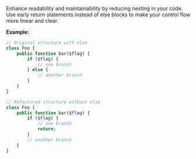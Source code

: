 Enhance readability and maintainability by reducing nesting in your code. Use early return statements instead of else blocks to make your control flow more linear and clear.

**Example:**
```php
// Original structure with else
class Foo {
    public function bar($flag) {
        if ($flag) {
            // one branch
        } else {
            // another branch
        }
    }
}

// Refactored structure without else
class Foo {
    public function bar($flag) {
        if ($flag) {
            // one branch
            return;
        }
        // another branch
    }
}
```

<!-- Codacy PatPatBot reviewed: 2024-05-24T11:34:19.626Z -->

